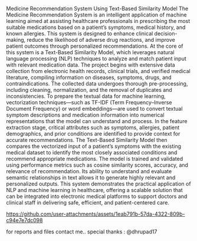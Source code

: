 Medicine Recommendation System Using Text-Based Similarity Model
The Medicine Recommendation System is an intelligent application of machine learning aimed at assisting healthcare professionals in prescribing the most suitable medications based on a patient’s symptoms, medical history, and known allergies. This system is designed to enhance clinical decision-making, reduce the likelihood of adverse drug reactions, and improve patient outcomes through personalized recommendations.
At the core of this system is a Text-Based Similarity Model, which leverages natural language processing (NLP) techniques to analyze and match patient input with relevant medication data. The project begins with extensive data collection from electronic health records, clinical trials, and verified medical literature, compiling information on diseases, symptoms, drugs, and contraindications.
The collected data undergoes thorough pre-processing, including cleaning, normalization, and the removal of duplicates and inconsistencies. To prepare the textual data for machine learning, vectorization techniques—such as TF-IDF (Term Frequency–Inverse Document Frequency) or word embeddings—are used to convert textual symptom descriptions and medication information into numerical representations that the model can understand and process.
In the feature extraction stage, critical attributes such as symptoms, allergies, patient demographics, and prior conditions are identified to provide context for accurate recommendations. The Text-Based Similarity Model then compares the vectorized input of a patient’s symptoms with the existing medical dataset to identify the most closely associated conditions and recommend appropriate medications.
The model is trained and validated using performance metrics such as cosine similarity scores, accuracy, and relevance of recommendation. Its ability to understand and evaluate semantic relationships in text allows it to generate highly relevant and personalized outputs.
This system demonstrates the practical application of NLP and machine learning in healthcare, offering a scalable solution that can be integrated into electronic medical platforms to support doctors and clinical staff in delivering safe, efficient, and patient-centered care.


https://github.com/user-attachments/assets/1eab791b-57da-4322-809b-c94e7e7dc098


for reports and files contact me..
special thanks : @dhrupad17
